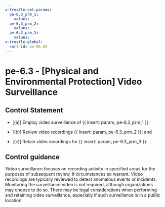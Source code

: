 ```yaml
---
x-trestle-set-params:
  pe-6.3_prm_1:
    values:
  pe-6.3_prm_2:
    values:
  pe-6.3_prm_3:
    values:
x-trestle-global:
  sort-id: pe-06.03
---
```


# pe-6.3 - \[Physical and Environmental Protection\] Video Surveillance

## Control Statement

- \[(a)\] Employ video surveillance of {{ insert: param, pe-6.3_prm_1 }};

- \[(b)\] Review video recordings {{ insert: param, pe-6.3_prm_2 }}; and

- \[(c)\] Retain video recordings for {{ insert: param, pe-6.3_prm_3 }}.

## Control guidance

Video surveillance focuses on recording activity in specified areas for the purposes of subsequent review, if circumstances so warrant. Video recordings are typically reviewed to detect anomalous events or incidents. Monitoring the surveillance video is not required, although organizations may choose to do so. There may be legal considerations when performing and retaining video surveillance, especially if such surveillance is in a public location.
